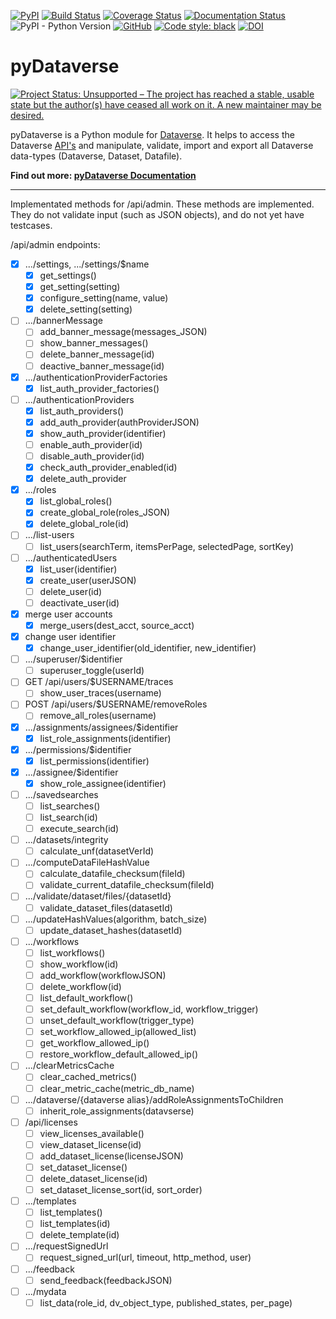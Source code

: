 [![PyPI](https://img.shields.io/pypi/v/pyDataverse.svg)](https://pypi.org/project/pyDataverse/) [![Build Status](https://travis-ci.com/gdcc/pyDataverse.svg?branch=master)](https://travis-ci.com/gdcc/pyDataverse) [![Coverage Status](https://coveralls.io/repos/github/gdcc/pyDataverse/badge.svg)](https://coveralls.io/github/gdcc/pyDataverse) [![Documentation Status](https://readthedocs.org/projects/pydataverse/badge/?version=latest)](https://pydataverse.readthedocs.io/en/latest) ![PyPI - Python Version](https://img.shields.io/pypi/pyversions/pydataverse.svg) [![GitHub](https://img.shields.io/github/license/gdcc/pydataverse.svg)](https://opensource.org/licenses/MIT) [![Code style: black](https://img.shields.io/badge/code%20style-black-000000.svg)](https://github.com/psf/black) [![DOI](https://zenodo.org/badge/DOI/10.5281/zenodo.4664557.svg)](https://doi.org/10.5281/zenodo.4664557)

# pyDataverse

[![Project Status: Unsupported – The project has reached a stable, usable state but the author(s) have ceased all work on it. A new maintainer may be desired.](https://www.repostatus.org/badges/latest/unsupported.svg)](https://www.repostatus.org/#unsupported)

pyDataverse is a Python module for [Dataverse](http://dataverse.org).
It helps to access the Dataverse [API's](http://guides.dataverse.org/en/latest/api/index.html) and manipulate, validate, import and export all Dataverse data-types (Dataverse, Dataset, Datafile).

**Find out more: [pyDataverse Documentation](https://pydataverse.readthedocs.io/en/latest/)**

-----
Implementated methods for /api/admin.  These methods are implemented.  They
do not validate input (such as JSON objects), and do not yet have testcases.

/api/admin endpoints:
- [x] .../settings, .../settings/$name
    - [x] get_settings()
    - [x] get_setting(setting)
    - [x] configure_setting(name, value)
    - [x] delete_setting(setting)
- [ ] .../bannerMessage
    - [ ] add_banner_message(messages_JSON)
    - [ ] show_banner_messages()
    - [ ] delete_banner_message(id)
    - [ ] deactive_banner_message(id)
- [x] .../authenticationProviderFactories
    - [x] list_auth_provider_factories()
- [ ] .../authenticationProviders
    - [x] list_auth_providers()
    - [x] add_auth_provider(authProviderJSON)
    - [x] show_auth_provider(identifier)
    - [ ] enable_auth_provider(id)
    - [ ] disable_auth_provider(id)
    - [x] check_auth_provider_enabled(id)
    - [x] delete_auth_provider
- [x] .../roles
    - [x] list_global_roles()
    - [x] create_global_role(roles_JSON)
    - [x] delete_global_role(id)
- [ ] .../list-users
    - [ ] list_users(searchTerm, itemsPerPage, selectedPage, sortKey)
- [ ] .../authenticatedUsers
    - [x] list_user(identifier)
    - [x] create_user(userJSON)
    - [ ] delete_user(id)
    - [ ] deactivate_user(id)
- [x] merge user accounts
    - [x] merge_users(dest_acct, source_acct)
- [x] change user identifier
    - [x] change_user_identifier(old_identifier, new_identifier)
- [ ] .../superuser/$identifier
    - [ ] superuser_toggle(userId)
- [ ] GET /api/users/$USERNAME/traces
    - [ ] show_user_traces(username)
- [ ] POST /api/users/$USERNAME/removeRoles
    - [ ] remove_all_roles(username)
- [x] .../assignments/assignees/$identifier
    - [x] list_role_assignments(identifier)
- [x] .../permissions/$identifier
    - [x] list_permissions(identifier)
- [x] .../assignee/$identifier
    - [x] show_role_assignee(identifier)
- [ ] .../savedsearches
    - [ ] list_searches()
    - [ ] list_search(id)
    - [ ] execute_search(id)
- [ ] .../datasets/integrity
    - [ ] calculate_unf(datasetVerId)
- [ ] .../computeDataFileHashValue
    - [ ] calculate_datafile_checksum(fileId)
    - [ ] validate_current_datafile_checksum(fileId)
- [ ] .../validate/dataset/files/{datasetId}
    - [ ] validate_dataset_files(datasetId)
- [ ] .../updateHashValues(algorithm, batch_size)
    - [ ] update_dataset_hashes(datasetId)
- [ ] .../workflows
    - [ ] list_workflows()
    - [ ] show_workflow(id)
    - [ ] add_workflow(workflowJSON)
    - [ ] delete_workflow(id)
    - [ ] list_default_workflow()
    - [ ] set_default_workflow(workflow_id, workflow_trigger)
    - [ ] unset_default_workflow(trigger_type)
    - [ ] set_workflow_allowed_ip(allowed_list)
    - [ ] get_workflow_allowed_ip()
    - [ ] restore_workflow_default_allowed_ip()
- [ ] .../clearMetricsCache
    - [ ] clear_cached_metrics()
    - [ ] clear_metric_cache(metric_db_name)
- [ ] .../dataverse/{dataverse alias}/addRoleAssignmentsToChildren
    - [ ] inherit_role_assignments(datavserse)
- [ ] /api/licenses
    - [ ] view_licenses_available()
    - [ ] view_dataset_license(id)
    - [ ] add_dataset_license(licenseJSON)
    - [ ] set_dataset_license()
    - [ ] delete_dataset_license(id)
    - [ ] set_dataset_license_sort(id, sort_order)
- [ ] .../templates
    - [ ] list_templates()
    - [ ] list_templates(id)
    - [ ] delete_template(id)
- [ ] .../requestSignedUrl
    - [ ] request_signed_url(url, timeout, http_method, user)
- [ ] .../feedback
    - [ ] send_feedback(feedbackJSON)
- [ ] .../mydata
    - [ ] list_data(role_id, dv_object_type, published_states, per_page)
